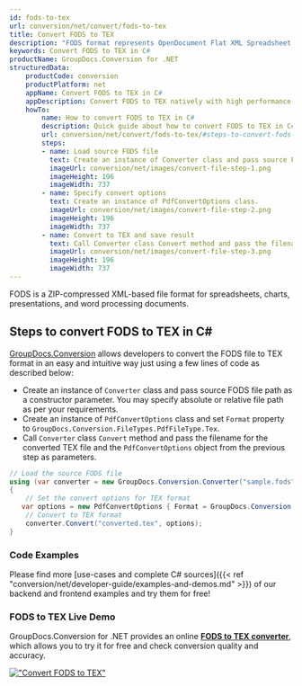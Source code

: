 ```yaml
---
id: fods-to-tex
url: conversion/net/convert/fods-to-tex
title: Convert FODS to TEX
description: "FODS format represents OpenDocument Flat XML Spreadsheet with .fods extension. Learn how to convert FODS to TEX file programmatically in C# language using GroupDocs.Conversion for .NET library."
keywords: Convert FODS to TEX in C#
productName: GroupDocs.Conversion for .NET
structuredData:
    productCode: conversion
    productPlatform: net
    appName: Convert FODS to TEX in C#
    appDescription: Convert FODS to TEX natively with high performance using C# language and server side GroupDocs.Conversion for .NET APIs, without the use of any software like Microsoft or Open Office.
    howTo:
        name: How to convert FODS to TEX in C# 
        description: Quick guide about how to convert FODS to TEX in C# with high performance and accuracy.
        url: conversion/net/convert/fods-to-tex/#steps-to-convert-fods-to-tex-in-c
        steps:
        - name: Load source FODS file 
          text: Create an instance of Converter class and pass source FODS file path as a constructor parameter. You may specify absolute or relative file path as per your requirements. 
          imageUrl: conversion/net/images/convert-file-step-1.png
          imageHeight: 196
          imageWidth: 737
        - name: Specify convert options 
          text: Create an instance of PdfConvertOptions class.
          imageUrl: conversion/net/images/convert-file-step-2.png
          imageHeight: 196
          imageWidth: 737
        - name: Convert to TEX and save result 
          text: Call Converter class Convert method and pass the filename for the converted HTML file and the PdfConvertOptions object from the previous step as parameters.
          imageUrl: conversion/net/images/convert-file-step-3.png
          imageHeight: 196
          imageWidth: 737
---
```


FODS is a ZIP-compressed XML-based file format for spreadsheets, charts, presentations, and word processing documents.

## Steps to convert FODS to TEX in C#

[GroupDocs.Conversion](https://products.groupdocs.com/conversion/net) allows developers to convert the FODS file to TEX format in an easy and intuitive way just using a few lines of code as described below:

* Create an instance of `Converter` class and pass source FODS file path as a constructor parameter. You may specify absolute or relative file path as per your requirements. 
* Create an instance of `PdfConvertOptions` class and set `Format` property to `GroupDocs.Conversion.FileTypes.PdfFileType.Tex`.
* Call `Converter` class `Convert` method and pass the filename for the converted TEX file and the `PdfConvertOptions` object from the previous step as parameters.

```csharp
// Load the source FODS file
using (var converter = new GroupDocs.Conversion.Converter("sample.fods"))
{
    // Set the convert options for TEX format
   var options = new PdfConvertOptions { Format = GroupDocs.Conversion.FileTypes.PdfFileType.Tex };
    // Convert to TEX format
    converter.Convert("converted.tex", options);
}
```

### Code Examples

Please find more [use-cases and complete C# sources]({{< ref "conversion/net/developer-guide/examples-and-demos.md" >}}) of our backend and frontend examples and try them for free!

### FODS to TEX Live Demo

GroupDocs.Conversion for .NET provides an online [**FODS to TEX converter**](https://products.groupdocs.app/conversion/fods-to-tex), which allows you to try it for free and check conversion quality and accuracy.

[!["Convert FODS to TEX"](conversion/net/images/convert-to-tex/convert-fods-to-tex.png)](https://products.groupdocs.app/conversion/fods-to-tex)